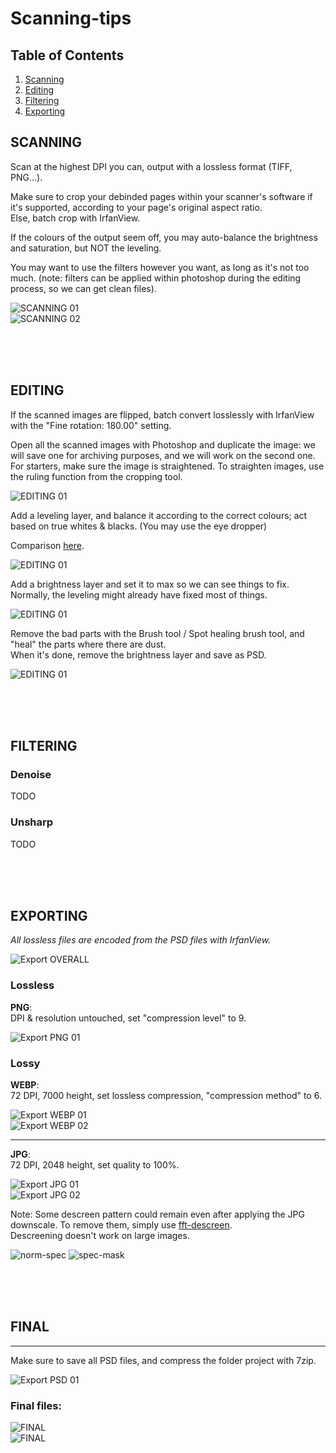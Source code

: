 # Scanning-tips

## Table of Contents
1. [Scanning](#scanning)
2. [Editing](#editing)
3. [Filtering](#filtering)
4. [Exporting](#exporting)




## SCANNING

Scan at the highest DPI you can, output with a lossless format (TIFF, PNG...).<br>

Make sure to crop your debinded pages within your scanner's software if it's supported, according to your page's original aspect ratio.<br>
Else, batch crop with IrfanView.<br>

If the colours of the output seem off, you may auto-balance the brightness and saturation, but NOT the leveling.<br>

You may want to use the filters however you want, as long as it's not too much. (note: filters can be applied within photoshop during the editing process, so we can get clean files).<br>

![SCANNING 01](/Assets/Scanning-01.jpg)<br>
![SCANNING 02](/Assets/Scanning-02.jpg)<br>


<br><br><br>


## EDITING
If the scanned images are flipped, batch convert losslessly with IrfanView with the "Fine rotation: 180.00" setting.

Open all the scanned images with Photoshop and duplicate the image: we will save one for archiving purposes, and we will work on the second one.<br>
For starters, make sure the image is straightened. To straighten images, use the ruling function from the cropping tool.<br>

![EDITING 01](/Assets/Editing-straighten01.jpg)<br>

Add a leveling layer, and balance it according to the correct colours; act based on true whites & blacks. (You may use the eye dropper)<br>

Comparison [here](https://slow.pics/c/esz9kdg4).<br>

![EDITING 01](/Assets/Editing-leveling01.jpg)<br>

Add a brightness layer and set it to max so we can see things to fix.<br>
Normally, the leveling might already have fixed most of things.<br>

![EDITING 01](/Assets/Editing-brightness01.jpg)<br>

Remove the bad parts with the Brush tool / Spot healing brush tool, and "heal" the parts where there are dust.<br>
When it's done, remove the brightness layer and save as PSD.<br>

![EDITING 01](/Assets/Editing-final01.jpg)<br>

<br><br><br>


## FILTERING
### Denoise
TODO

### Unsharp
TODO


<br><br><br>


## EXPORTING

*All lossless files are encoded from the PSD files with IrfanView.*<br>

![Export OVERALL](/Assets/Export-overall.jpg)<br>

### Lossless

**PNG**:<br> DPI & resolution untouched, set "compression level" to 9.<br>

![Export PNG 01](/Assets/Export-PNG01.jpg)<br>


### Lossy

**WEBP**:<br> 72 DPI, 7000 height, set lossless compression, "compression method" to 6.<br>

![Export WEBP 01](/Assets/Export-WEBP01.jpg)<br>
![Export WEBP 02](/Assets/Export-WEBP02.jpg)<br>

________________
**JPG**:<br> 72 DPI, 2048 height, set quality to 100%.<br>

![Export JPG 01](/Assets/Export-JPG01.jpg)<br>
![Export JPG 02](/Assets/Export-JPG02.jpg)<br>

Note: Some descreen pattern could remain even after applying the JPG downscale. To remove them, simply use [fft-descreen](https://github.com/6o6o/fft-descreen).<br>
Descreening doesn't work on large images.

![norm-spec](https://raw.githubusercontent.com/6o6o/fft-descreen/master/images/example.png) ![spec-mask](https://raw.githubusercontent.com/6o6o/fft-descreen/master/images/result.png)

<br><br><br>

## FINAL
________________

Make sure to save all PSD files, and compress the folder project with 7zip.<br>

![Export PSD 01](/Assets/Export-PSD01.jpg)<br>

### Final files:<br>

![FINAL](/Assets/Final.jpg)<br>
![FINAL](/Assets/04-Lossyexport.jpg)<br>
